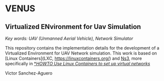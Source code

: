 # VENUS
## Virtualized ENvironment for Uav Simulation


_Key words: UAV (Unmanned Aerial Vehicle), Network Simulator_

This repository contains the implementation details for the development of a Virtualized Environment for UAV Network simulation. This work is based on [Linux Containers](LXC, https://linuxcontainers.org/) and [Ns3](https://www.nsnam.org/), more specifically in [**HOWTO Use Linux Containers to set up virtual networks*](https://www.nsnam.org/wiki/HOWTO_Use_Linux_Containers_to_set_up_virtual_networks)

Victor Sanchez-Aguero
